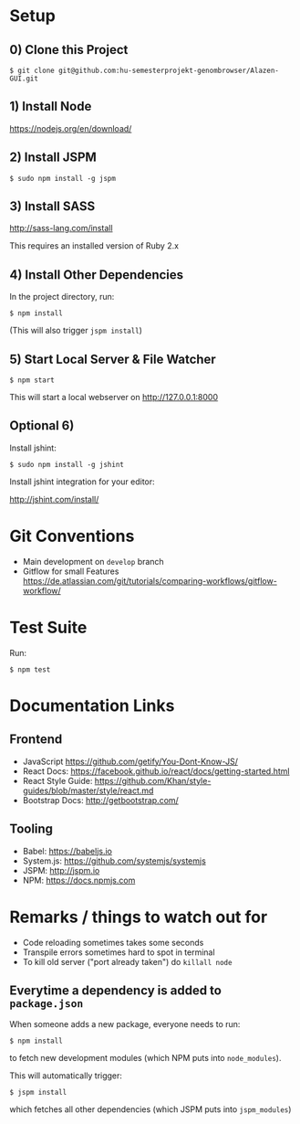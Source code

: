 # Setup

## 0) Clone this Project

    $ git clone git@github.com:hu-semesterprojekt-genombrowser/Alazen-GUI.git

## 1) Install Node

https://nodejs.org/en/download/

## 2) Install JSPM

    $ sudo npm install -g jspm

## 3) Install SASS

http://sass-lang.com/install

This requires an installed version of Ruby 2.x

## 4) Install Other Dependencies

In the project directory, run:

    $ npm install

(This will also trigger `jspm install`)

## 5) Start Local Server & File Watcher

    $ npm start

This will start a local webserver on http://127.0.0.1:8000

## Optional 6)

Install jshint:

    $ sudo npm install -g jshint

Install jshint integration for your editor:

http://jshint.com/install/

# Git Conventions

- Main development on `develop` branch
- Gitflow for small Features https://de.atlassian.com/git/tutorials/comparing-workflows/gitflow-workflow/

# Test Suite

Run:

    $ npm test

# Documentation Links
## Frontend

- JavaScript https://github.com/getify/You-Dont-Know-JS/
- React Docs: https://facebook.github.io/react/docs/getting-started.html
- React Style Guide: https://github.com/Khan/style-guides/blob/master/style/react.md
- Bootstrap Docs: http://getbootstrap.com/

## Tooling

- Babel: https://babeljs.io
- System.js: https://github.com/systemjs/systemjs
- JSPM: http://jspm.io
- NPM: https://docs.npmjs.com

# Remarks / things to watch out for

- Code reloading sometimes takes some seconds
- Transpile errors sometimes hard to spot in terminal
- To kill old server ("port already taken") do `killall node`

## Everytime a dependency is added to `package.json`

When someone adds a new package, everyone needs to run:

    $ npm install

to fetch new development modules (which NPM puts into `node_modules`).

This will automatically trigger:

    $ jspm install

which fetches all other dependencies (which JSPM puts into `jspm_modules`)

